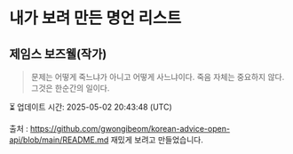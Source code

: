 # 내가 보려 만든 명언 리스트

##  제임스 보즈웰(작가)
> 문제는 어떻게 죽느냐가 아니고 어떻게 사느냐이다. 죽음 자체는 중요하지 않다. 그것은 한순간의 일이다.


⏳ 업데이트 시간: 2025-05-02 20:43:48 (UTC)

출처 : https://github.com/gwongibeom/korean-advice-open-api/blob/main/README.md
재밌게 보려고 만들었습니다.
